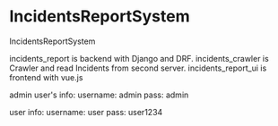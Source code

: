 # IncidentsReportSystem
IncidentsReportSystem

incidents_report is backend with Django and DRF.
incidents_crawler is Crawler and read Incidents from second server.
incidents_report_ui is frontend with vue.js

admin user's info:
username: admin
pass: admin

user info:
username: user
pass: user1234

